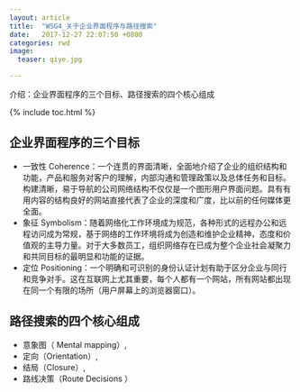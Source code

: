 ```yaml
---
layout: article
title:  "WSG4_关于企业界面程序与路径搜索"
date:   2017-12-27 22:07:50 +0800
categories: rwd
image:
  teaser: qiye.jpg

---
```

介绍：企业界面程序的三个目标、路径搜索的四个核心组成

{% include toc.html %}

## 企业界面程序的三个目标
- 一致性 Coherence：一个连贯的界面清晰，全面地介绍了企业的组织结构和功能，产品和服务对客户的理解，内部沟通和管理政策以及总体任务和目标。构建清晰，易于导航的公司网络结构不仅仅是一个图形用户界面问题。具有有用内容的结构良好的网站直接代表了企业的深度和广度，比以前的任何媒体更全面。
- 象征 Symbolism：随着网络化工作环境成为规范，各种形式的远程办公和远程访问成为常规，基于网络的工作环境将成为创造和维护企业精神，态度和价值观的主导力量。对于大多数员工，组织网络存在已成为整个企业社会凝聚力和共同目标的最明显和功能的证据。
- 定位 Positioning：一个明确和可识别的身份认证计划有助于区分企业与同行和竞争对手。这在互联网上尤其重要，每个人都有一个网站，所有网站都出现在同一个有限的场所（用户屏幕上的浏览器窗口）。

## 路径搜索的四个核心组成 
- 意象图（ Mental mapping）,  
- 定向（Orientation）, 
- 结局（Closure）, 
- 路线决策（Route Decisions ）

